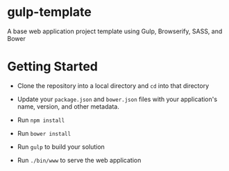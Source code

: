 gulp-template
=============

A base web application project template using Gulp, Browserify, SASS, and Bower

# Getting Started

- Clone the repository into a local directory and `cd` into that directory

- Update your `package.json` and `bower.json` files with your application's name, version, and other metadata.

- Run `npm install`

- Run `bower install`

- Run `gulp` to build your solution

- Run `./bin/www` to serve the web application
